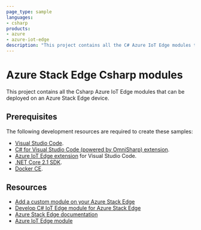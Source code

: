 ```yaml
---
page_type: sample
languages:
- csharp
products:
- azure
- azure-iot-edge
description: "This project contains all the C# Azure IoT Edge modules that can be deployed on a Data Box Edge device."
---
```


# Azure Stack Edge Csharp modules

This project contains all the Csharp Azure IoT Edge modules that can be deployed on an Azure Stack Edge device. 

## Prerequisites

The following development resources are required to create these samples:

- [Visual Studio Code](https://code.visualstudio.com/).
- [C# for Visual Studio Code (powered by OmniSharp) extension](https://marketplace.visualstudio.com/items?itemName=ms-vscode.csharp).
- [Azure IoT Edge extension](https://marketplace.visualstudio.com/items?itemName=vsciot-vscode.azure-iot-edge) for Visual Studio Code.
- [.NET Core 2.1 SDK](https://www.microsoft.com/net/download).
- [Docker CE](https://store.docker.com/editions/community/docker-ce-desktop-windows). 

## Resources

- [Add a custom module on your Azure Stack Edge](https://docs.microsoft.com/azure/databox-online/azure-stack-edge-deploy-configure-compute)
- [Develop C# IoT Edge module for Azure Stack Edge](https://docs.microsoft.com/azure/databox-online/azure-stack-edge-create-iot-edge-module) 
- [Azure Stack Edge documentation](https://docs.microsoft.com/en-us/azure/databox-online/)
- [Azure IoT Edge module](https://docs.microsoft.com/azure/iot-edge/tutorial-csharp-module)
